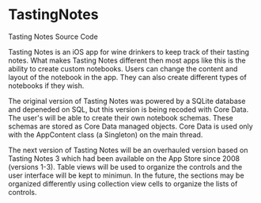 TastingNotes
============

Tasting Notes Source Code

Tasting Notes is an iOS app for wine drinkers to keep track of their tasting notes.  What makes Tasting Notes
different then most apps like this is the ability to create custom notebooks.  Users can change the content
and layout of the notebook in the app.  They can also create different types of notebooks if they wish.

The original version of Tasting Notes was powered by a SQLite database and depeneded on SQL, but this version
is being recoded with Core Data.  The user's will be able to create their own notebook schemas.  These schemas are stored as Core Data managed objects.  Core Data is used only with the AppContent class (a Singleton) on the main thread.

The next version of Tasting Notes will be an overhauled version based on Tasting Notes 3 which had been available on the App Store since 2008 (versions 1-3).  Table views will be used to organize the controls and the user interface will be kept to minimun.  In the future, the sections may be organized differently using collection view cells to organize the lists of controls.
